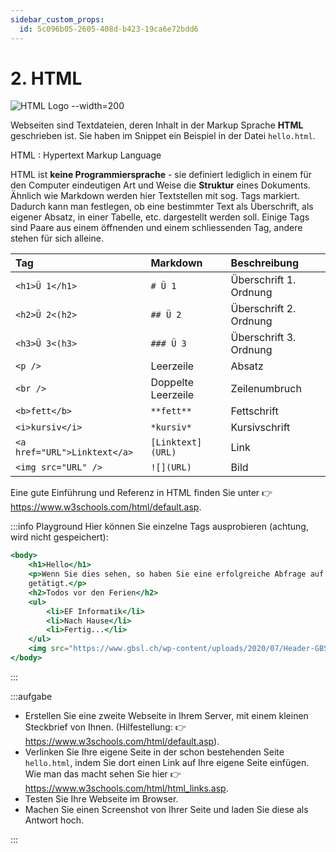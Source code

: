 ```yaml
---
sidebar_custom_props:
  id: 5c096b05-2605-408d-b423-19ca6e72bdd6
---
```

# 2. HTML

![HTML Logo --width=200](./images/HTML5_LOGO.svg)

Webseiten sind Textdateien, deren Inhalt in der Markup Sprache __HTML__ geschrieben ist. Sie haben im Snippet ein Beispiel in der Datei `hello.html`.

HTML
: Hypertext Markup Language


HTML ist **keine Programmiersprache** - sie definiert lediglich in einem für den Computer eindeutigen Art und Weise die **Struktur** eines Dokuments. Ähnlich wie Markdown werden hier Textstellen mit sog. Tags markiert. Dadurch kann man festlegen, ob eine bestimmter Text als Überschrift, als eigener Absatz, in einer Tabelle, etc. dargestellt werden soll. Einige Tags sind Paare aus einem öffnenden und einem schliessenden Tag, andere stehen für sich alleine.

<div className="slim-table">

| Tag                          | Markdown           | Beschreibung           |
| :--------------------------- | :----------------- | :--------------------- |
| `<h1>Ü 1</h1>`               | `# Ü 1`            | Überschrift 1. Ordnung |
| `<h2>Ü 2<(h2>`               | `## Ü 2`           | Überschrift 2. Ordnung |
| `<h3>Ü 3<(h3>`               | `### Ü 3`          | Überschrift 3. Ordnung |
| `<p />`                      | Leerzeile          | Absatz                 |
| `<br />`                     | Doppelte Leerzeile | Zeilenumbruch          |
| `<b>fett</b>`                | `**fett**`         | Fettschrift            |
| `<i>kursiv</i>`              | `*kursiv*`         | Kursivschrift          |
| `<a href="URL">Linktext</a>` | `[Linktext](URL)`  | Link                   |
| `<img src="URL" />`          | `![](URL)`         | Bild                   |

</div>

Eine gute Einführung und Referenz in HTML finden Sie unter 👉 https://www.w3schools.com/html/default.asp.


:::info Playground
Hier können Sie einzelne Tags ausprobieren (achtung, wird nicht gespeichert):

```jsx live_jsx
<body>
    <h1>Hello</h1>
    <p>Wenn Sie dies sehen, so haben Sie eine erfolgreiche Abfrage auf den <b>SimpleWebServer</b>
    getätigt.</p>
    <h2>Todos vor den Ferien</h2>
    <ul>
        <li>EF Informatik</li>
        <li>Nach Hause</li>
        <li>Fertig...</li>
    </ul>
    <img src="https://www.gbsl.ch/wp-content/uploads/2020/07/Header-GBSL-1170x450.jpg" width="400"/>
</body>
```
:::

:::aufgabe
<Answer type="state" webKey="fa16f75c-8013-44c4-94b2-910fe1029cdb" />

- Erstellen Sie eine zweite Webseite in Ihrem Server, mit einem kleinen Steckbrief von Ihnen. (Hilfestellung: 👉 https://www.w3schools.com/html/default.asp).
- Verlinken Sie Ihre eigene Seite in der schon bestehenden Seite `hello.html`, indem Sie dort einen Link auf Ihre eigene Seite einfügen. Wie man das macht sehen Sie hier 👉 https://www.w3schools.com/html/html_links.asp.
- Testen Sie Ihre Webseite im Browser.
- Machen Sie einen Screenshot von Ihrer Seite und laden Sie diese als Antwort hoch.

<Answer type="state" webKey="9682cd41-7336-4ea4-900f-5a882b93ad91" />
:::

